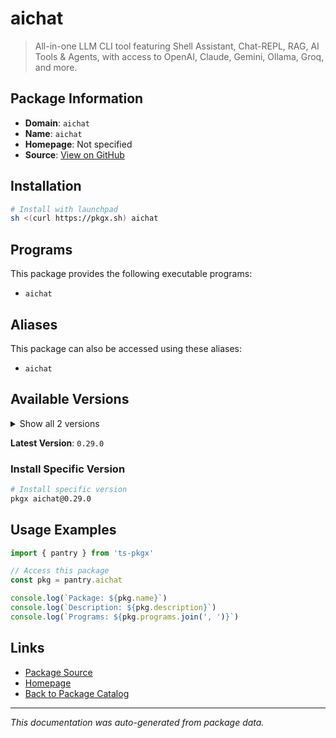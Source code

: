 # aichat

> All-in-one LLM CLI tool featuring Shell Assistant, Chat-REPL, RAG, AI Tools & Agents, with access to OpenAI, Claude, Gemini, Ollama, Groq, and more.

## Package Information

- **Domain**: `aichat`
- **Name**: `aichat`
- **Homepage**: Not specified
- **Source**: [View on GitHub](https://github.com/pkgxdev/pantry/tree/main/projects/crates.io/aichat/package.yml)

## Installation

```bash
# Install with launchpad
sh <(curl https://pkgx.sh) aichat
```

## Programs

This package provides the following executable programs:

- `aichat`

## Aliases

This package can also be accessed using these aliases:

- `aichat`

## Available Versions

<details>
<summary>Show all 2 versions</summary>

- `0.29.0`, `0.28.0`

</details>

**Latest Version**: `0.29.0`

### Install Specific Version

```bash
# Install specific version
pkgx aichat@0.29.0
```

## Usage Examples

```typescript
import { pantry } from 'ts-pkgx'

// Access this package
const pkg = pantry.aichat

console.log(`Package: ${pkg.name}`)
console.log(`Description: ${pkg.description}`)
console.log(`Programs: ${pkg.programs.join(', ')}`)
```

## Links

- [Package Source](https://github.com/pkgxdev/pantry/tree/main/projects/crates.io/aichat/package.yml)
- [Homepage](#)
- [Back to Package Catalog](../package-catalog.md)

---

*This documentation was auto-generated from package data.*

